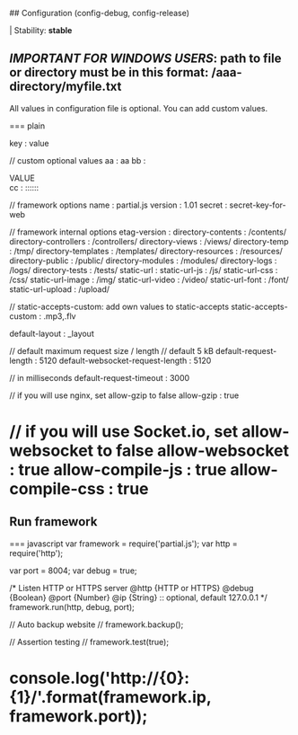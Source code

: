 ## Configuration (config-debug, config-release)

| Stability: __stable__

_IMPORTANT FOR WINDOWS USERS_: path to file or directory must be in this format: __/aaa-directory/myfile.txt__
---

All values in configuration file is optional. You can add custom values.

=== plain

key 							   : value

// custom optional values
aa 								   : aa
bb								   : <div>VALUE</div>
cc 								   : ::::::

// framework options
name							   : partial.js
version 						   : 1.01
secret							   : secret-key-for-web

// framework internal options
etag-version					   :
directory-contents				   : /contents/
directory-controllers			   : /controllers/
directory-views					   : /views/
directory-temp					   : /tmp/
directory-templates				   : /templates/
directory-resources				   : /resources/
directory-public				   : /public/
directory-modules				   : /modules/
directory-logs					   : /logs/
directory-tests					   : /tests/
static-url						   :
static-url-js					   : /js/
static-url-css					   : /css/
static-url-image				   : /img/
static-url-video				   : /video/
static-url-font					   : /font/
static-url-upload				   : /upload/

// static-accepts-custom: add own values to static-accepts
static-accepts-custom			   : .mp3,.flv

default-layout					   : _layout

// default maximum request size / length
// default 5 kB
default-request-length			   : 5120
default-websocket-request-length   : 5120

// in milliseconds
default-request-timeout            : 3000

// if you will use nginx, set allow-gzip to false
allow-gzip						   : true

// if you will use Socket.io, set allow-websocket to false
allow-websocket					   : true
allow-compile-js			       : true
allow-compile-css			       : true
===

## Run framework

=== javascript
var framework = require('partial.js');
var http = require('http');

var port = 8004;
var debug = true;

/*
	Listen HTTP or HTTPS server
	@http {HTTP or HTTPS}
	@debug {Boolean}
	@port {Number}
	@ip {String} :: optional, default 127.0.0.1
*/
framework.run(http, debug, port);

// Auto backup website
// framework.backup();

// Assertion testing
// framework.test(true);

console.log('http://{0}:{1}/'.format(framework.ip, framework.port));
===